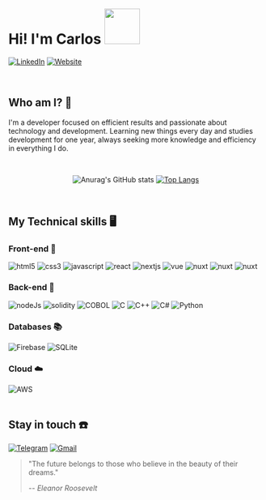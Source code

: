 
# Hi! I'm Carlos <img width="70px" src="https://media.tenor.com/SNL9_xhZl9oAAAAi/waving-hand-joypixels.gif">
[![LinkedIn](https://img.shields.io/badge/LinkedIn-0077B5?style=for-the-badge&logo=linkedin&logoColor=white)](https://www.linkedin.com/in/cmorais1507/)
[![Website](https://img.shields.io/badge/website-000000?style=for-the-badge&logo=About.me&logoColor=white)](https://cmorais.dev.br/)

<br>

## Who am I? 🤔
 I'm a developer focused on efficient results and passionate about technology and development. Learning new things every day and studies development for one year, always seeking more knowledge and efficiency in everything I do.

<br>
<div align="center">

![Anurag's GitHub stats](https://github-readme-stats.vercel.app/api?username=carlos-morais1507&count_private=true&show_icons=true&theme=dracula) [![Top Langs](https://github-readme-stats.vercel.app/api/top-langs/?username=carlos-morais1507&layout=compact&theme=dracula)](https://github.com/anuraghazra/github-readme-stats)

</div>
<br>

## My Technical skills 🖥️
### Front-end 🌆
<div style="display: inline_block">
<img alt="html5" src="https://img.shields.io/badge/HTML5-E34F26?style=for-the-badge&logo=html5&logoColor=white">
<img alt="css3" src="https://img.shields.io/badge/CSS3-1572B6?style=for-the-badge&logo=css3&logoColor=white">
<img alt="javascript" src="https://img.shields.io/badge/JavaScript-F7DF1E?style=for-the-badge&logo=javascript&logoColor=black">
<img alt="react" src="https://img.shields.io/badge/React-20232A?style=for-the-badge&logo=react&logoColor=61DAFB">
<img alt="nextjs" src="https://img.shields.io/badge/Next.js-000?style=for-the-badge&logo=next.js&logoColor=FFFF">
<img alt="vue" src="https://img.shields.io/badge/Vue.js-35495E?style=for-the-badge&logo=vue.js&logoColor=4FC08D">
<img alt="nuxt" src="https://img.shields.io/badge/Nuxt.js-35495E?style=for-the-badge&logo=nuxt.js&logoColor=00DC82">
<img alt="nuxt" src="https://img.shields.io/badge/svelte-%23f1413d.svg?style=for-the-badge&logo=svelte&logoColor=white">
<img alt="nuxt" src="https://img.shields.io/badge/tailwindcss-%2338B2AC.svg?style=for-the-badge&logo=tailwind-css&logoColor=white">
</div>


### Back-end 👾
<div style="display: inline_block">
<img alt="nodeJs" src="https://img.shields.io/badge/Node.js-43853D?style=for-the-badge&logo=node.js&logoColor=white">
<img alt="solidity" src="https://img.shields.io/badge/Solidity-ffffff?style=for-the-badge&logo=solidity&logoColor=242424">
<img alt="COBOL" src="https://img.shields.io/badge/COBOL-07405E?style=for-the-badge&logo=&logoColor=white">
<img alt="C" src="https://img.shields.io/badge/C-00599C?style=for-the-badge&logo=c&logoColor=white">
<img alt="C++" src="https://img.shields.io/badge/C%2B%2B-00599C?style=for-the-badge&logo=c%2B%2B&logoColor=white">
<img alt="C#" src="https://img.shields.io/badge/C%23-239120?style=for-the-badge&logo=c-sharp&logoColor=white">
<img alt="Python" src="https://img.shields.io/badge/Python-14354C?style=for-the-badge&logo=python&logoColor=white">
</div>

### Databases 📚
<div style="display: inline_block">
<img alt="Firebase" src="https://img.shields.io/badge/Firebase-FF6600?style=for-the-badge&logo=firebase&logoColor=white">
<img alt="SQLite" src="https://img.shields.io/badge/SQLite-07405E?style=for-the-badge&logo=sqlite&logoColor=white">
</div>

### Cloud ☁️
<div style="display: inline_block">
<img alt="AWS" src="https://img.shields.io/badge/Amazon_AWS-232F3E?style=for-the-badge&logo=amazon-aws&logoColor=white">
</div>

<br>

## Stay in touch ☎️
 [![Telegram](https://img.shields.io/badge/Telegram-2CA5E0?style=for-the-badge&logo=telegram&logoColor=white)](https://t.me/Carlos2812) 
 [![Gmail](https://img.shields.io/badge/Gmail-D14836?style=for-the-badge&logo=gmail&logoColor=white)](mailto:c.morais1507@gmail.com) 

> "The future belongs to those who believe in the beauty of their dreams."
>
> -- <cite>Eleanor Roosevelt</cite>
> 
